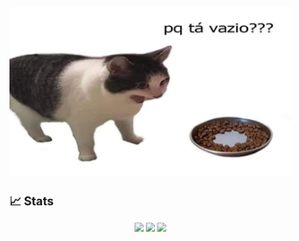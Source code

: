 <p align="center" >
  <img height ="300em" src="https://github.com/xAzke/xAzke/blob/main/assets/pqtavazio.png" />
</p>

## 📈 Stats
<p align="center">
  <img height="180em" src="https://github-readme-stats.vercel.app/api?username=xAzke&show_icons=true&hide_border=true&&count_private=true&include_all_commits=true&theme=synthwave" />
  <img height="180em" src="https://github-readme-streak-stats.herokuapp.com/?user=xAzke&hide_border=true&theme=synthwave" />
  <img height="180em" src="https://github-readme-stats.vercel.app/api/top-langs/?username=xAzke&layout=compact" />
</p>
